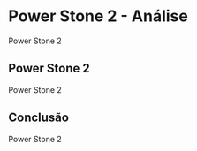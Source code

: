---
---

# Power Stone 2 - Análise

Power Stone 2

## Power Stone 2

Power Stone 2

## Conclusão

Power Stone 2
